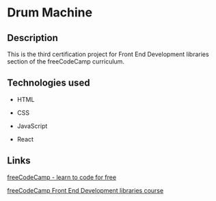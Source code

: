 # Drum Machine

## Description

This is the third certification project for Front End Development libraries section of the freeCodeCamp curriculum.

## Technologies used

- HTML

- CSS

- JavaScript

- React

## Links

[freeCodeCamp - learn to code for free](https://www.freecodecamp.org/)

[freeCodeCamp Front End Development libraries course](https://www.freecodecamp.org/learn/front-end-development-libraries/)